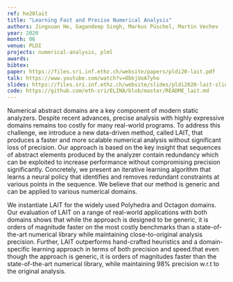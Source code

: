 ```yaml
---
ref: he20lait
title: "Learning Fast and Precise Numerical Analysis"
authors: Jingxuan He, Gagandeep Singh, Markus Püschel, Martin Vechev
year: 2020
month: 06
venue: PLDI
projects: numerical-analysis, plml
awards:
bibtex:
paper: https://files.sri.inf.ethz.ch/website/papers/pldi20-lait.pdf
talk: https://www.youtube.com/watch?v=ObkjUoA7yho
slides: https://files.sri.inf.ethz.ch/website/slides/pldi2020-lait-slides.pdf
code: https://github.com/eth-sri/ELINA/blob/master/README_lait.md
---
```


Numerical abstract domains are a key component of modern static analyzers. Despite recent advances, precise analysis with highly expressive domains remains too costly for many real-world programs. To address this challenge, we introduce a new data-driven method, called LAIT, that produces a faster and more scalable numerical analysis without significant loss of precision. Our approach is based on the key insight that sequences of abstract elements produced by the analyzer contain redundancy which can be exploited to increase performance without compromising precision significantly. Concretely, we present an iterative learning algorithm that learns a neural policy that identifies and removes redundant constraints at various points in the sequence. We believe that our method is generic and can be applied to various numerical domains.

We instantiate LAIT for the widely used Polyhedra and Octagon domains. Our evaluation of LAIT on a range of real-world applications with both domains shows that while the approach is designed to be generic, it is orders of magnitude faster on the most costly benchmarks than a state-of-the-art numerical library while maintaining close-to-original analysis precision. Further, LAIT outperforms hand-crafted heuristics and a domain-specific learning approach in terms of both precision and speed.that even though the approach is generic, it is orders of magnitudes faster than the state-of-the-art numerical library, while maintaining 98% precision w.r.t to the original analysis.
